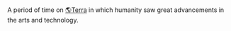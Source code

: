 A period of time on [🌎Terra](🌎Terra.md) in which humanity saw great advancements in the arts and technology.